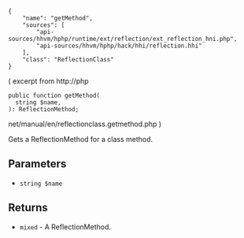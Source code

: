 ``` yamlmeta
{
    "name": "getMethod",
    "sources": [
        "api-sources/hhvm/hphp/runtime/ext/reflection/ext_reflection_hni.php",
        "api-sources/hhvm/hphp/hack/hhi/reflection.hhi"
    ],
    "class": "ReflectionClass"
}
```




( excerpt from http://php




``` Hack
public function getMethod(
  string $name,
): ReflectionMethod;
```




net/manual/en/reflectionclass.getmethod.php )




Gets a ReflectionMethod for a class method.




## Parameters




+ ` string $name `




## Returns




* ` mixed ` - A ReflectionMethod.
<!-- HHAPIDOC -->
